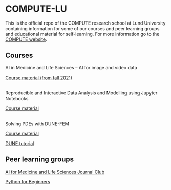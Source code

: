 # COMPUTE-LU
This is the official repo of the COMPUTE research school at Lund University containing information for some of our courses and peer learning groups and educational material for self-learning. For more information go to the [COMPUTE website](www.compute.lu.se).


## Courses
AI in Medicine and Life Sciences – AI for image and video data

[Course material (from fall 2021)](https://github.com/COMPUTE-LU/AI4MedLife_imaging_2021)<br/><br/>


Reproducible and Interactive Data Analysis and Modelling using Jupyter Notebooks

[Course material](https://github.com/COMPUTE-LU/jupyter-course)<br/><br/>


Solving PDEs with DUNE-FEM

[Course material](https://canvas.education.lu.se/courses/17500)

[DUNE tutorial](https://dune-project.org/sphinx/content/sphinx/dune-fem/)



## Peer learning groups
[AI for Medicine and Life Sciences Journal Club](https://github.com/COMPUTE-LU/PLGroup_AI4MedLife-journalclub)

[Python for Beginners](https://github.com/COMPUTE-LU/PLGroup_PythonforBeginners)
